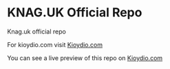 # KNAG.UK Official Repo
Knag.uk official repo

For kioydio.com visit <a href="https://kioydio.com/dev">Kioydio.com</a>

You can see a live preview of this repo on <a href="https://knag.uk/">Kioydio.com</a>

